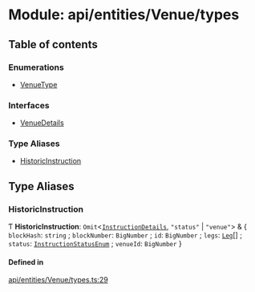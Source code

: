 # Module: api/entities/Venue/types

## Table of contents

### Enumerations

- [VenueType](../wiki/api.entities.Venue.types.VenueType)

### Interfaces

- [VenueDetails](../wiki/api.entities.Venue.types.VenueDetails)

### Type Aliases

- [HistoricInstruction](../wiki/api.entities.Venue.types#historicinstruction)

## Type Aliases

### HistoricInstruction

Ƭ **HistoricInstruction**: `Omit`\<[`InstructionDetails`](../wiki/api.entities.Instruction.types#instructiondetails), ``"status"`` \| ``"venue"``\> & \{ `blockHash`: `string` ; `blockNumber`: `BigNumber` ; `id`: `BigNumber` ; `legs`: [`Leg`](../wiki/api.entities.Instruction.types#leg)[] ; `status`: [`InstructionStatusEnum`](../wiki/types.InstructionStatusEnum) ; `venueId`: `BigNumber`  }

#### Defined in

[api/entities/Venue/types.ts:29](https://github.com/PolymeshAssociation/polymesh-sdk/blob/fe2e6dd1/src/api/entities/Venue/types.ts#L29)

